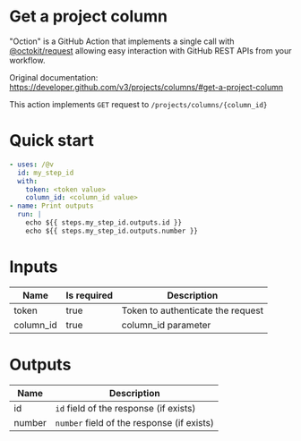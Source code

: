 # Get a project column

"Oction" is a GitHub Action that implements a single call with 
[@octokit/request](https://www.npmjs.com/package/@octokit/request)
allowing easy interaction with GitHub REST APIs from your workflow.

Original documentation: https://developer.github.com/v3/projects/columns/#get-a-project-column

This action implements `GET` request to `/projects/columns/{column_id}`


# Quick start

```yaml
- uses: /@v
  id: my_step_id
  with:
    token: <token value>
    column_id: <column_id value>
- name: Print outputs
  run: |
    echo ${{ steps.my_step_id.outputs.id }}
    echo ${{ steps.my_step_id.outputs.number }}
```


# Inputs

| Name | Is required | Description |
|---|---|---|
|token|true|Token to authenticate the request
|column_id|true|column_id parameter

# Outputs

| Name | Description |
|---|---|
|id|`id` field of the response (if exists)|
|number|`number` field of the response (if exists)|

